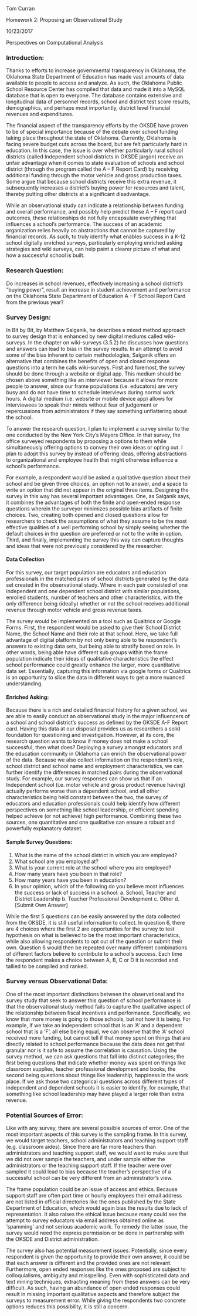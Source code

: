 Tom Curran

Homework 2: Proposing an Observational Study

10/23/2017

Perspectives on Computational Analysis

### Introduction:

Thanks to efforts to increase governmental transparency in Oklahoma, the Oklahoma State Department of Education has made vast amounts of data available to people to access and analyze. As such, the Oklahoma Public School Resource Center has compiled that data and made it into a MySQL database that is open to everyone. The database contains extensive and longitudinal data of personnel records, school and district test score results, demographics, and perhaps most importantly, district level financial revenues and expenditures. 

The financial aspect of the transparency efforts by the OKSDE have proven to be of special importance because of the debate over school funding taking place throughout the state of Oklahoma. Currently, Oklahoma is facing severe budget cuts across the board, but are felt particularly hard in education. In this case, the issue is over whether particularly rural school districts (called Independent school districts in OKSDE jargon) receive an unfair advantage when it comes to state evaluation of schools and school district (through the program called the A – F Report Card) by receiving additional funding through the motor vehicle and gross production taxes. Some argue that because school districts receive this extra revenue, it subsequently increases a district’s buying power for resources and talent, thereby putting other districts at a significant disadvantage. 

While an observational study can indicate a relationship between funding and overall performance, and possibly help predict these A – F report card outcomes, these relationships do not fully encapsulate everything that influences a school’s performance. The success of an academic organization relies heavily on abstractions that cannot be captured by financial records. As such, to truly identify what enables success in a K-12 school digitally enriched surveys, particularly employing enriched asking strategies and wiki surveys, can help paint a clearer picture of what and how a successful school is built. 

### Research Question:

Do increases in school revenues, effectively increasing a school district’s “buying power”, result an increase in student achievement and performance on the Oklahoma State Department of Education A – F School Report Card from the previous year?

### Survey Design:

In Bit by Bit, by Matthew Salganik, he describes a mixed method approach to survey design that is enhanced by new digital mediums called wiki-surveys. In the chapter on wiki-surveys (3.5.2) he discusses how questions and answers can lead to bias in the survey results. In an attempt to avoid some of the bias inherent to certain methodologies, Salganik offers an alternative that combines the benefits of open and closed response questions into a term he calls wiki-surveys. First and foremost, the survey should be done through a website or digital app. This medium should be chosen above something like an interviewer because it allows for more people to answer, since our frame populations (i.e. educators) are very busy and do not have time to schedule interviews during normal work hours. A digital medium (i.e. website or mobile device app) allows for interviewees to speak their minds without fear of judgement or repercussions from administrators if they say something unflattering about the school. 

To answer the research question, I plan to implement a survey similar to the one conducted by the New York City’s Mayors Office. In that survey, the office surveyed respondents by proposing a options to them while simultaneously offering options to convey their own ideas or opting out. I plan to adopt this survey by instead of offering ideas, offering abstractions to organizational and employee health that might otherwise influence a school’s performance. 

For example, a respondent would be asked a qualitative question about their school and be given three choices, an option not to answer, and a space to write an option that did not appear in the original three items. Designing the survey in this way has several important advantages. One, as Salganik says, it combines the advantages of both the finite and open-ended response questions wherein the surveyor minimizes possible bias artifacts of finite choices. Two, creating both opened and closed questions allow for researchers to check the assumptions of what they assume to be the most effective qualities of a well performing school by simply seeing whether the default choices in the question are preferred or not to the write in option. Third, and finally, implementing the survey this way can capture thoughts and ideas that were not previously considered by the researcher.

#### Data Collection

For this survey, our target population are educators and education professionals in the matched pairs of school districts generated by the data set created in the observational study. Where in each pair consisted of one independent and one dependent school district with similar populations, enrolled students, number of teachers and other characteristics, with the only difference being (ideally) whether or not the school receives additional revenue through motor vehicle and gross revenue taxes. 

The survey would be implemented on a tool such as Qualtrics or Google Forms. First, the respondent would be asked to give their School District Name, the School Name and their role at that school. Here, we take full advantage of digital platform by not only being able to tie respondent’s answers to existing data sets, but being able to stratify based on role. In other words, being able have different sub groups within the frame population indicate their ideas of qualitative characteristics the effect school performance could greatly enhance the larger, more quantitative data set. Essentially, capturing this information via google forms or Qualtrics is an opportunity to slice the data in different ways to get a more nuanced understanding.

#### Enriched Asking: 

Because there is a rich and detailed financial history for a given school, we are able to easily conduct an observational study in the major influencers of a school and school district’s success as defined by the OKSDE A-F Report card. Having this data at our disposal provides us as researchers a solid foundation for questioning and investigation. However, at its core, the research question wants to know if money does not make a school successful, then what does? Deploying a survey amongst educators and the education community in Oklahoma can enrich the observational power of the data. Because we also collect information on the respondent’s role, school district and school name and employment characteristics, we can further identify the differences in matched pairs during the observational study. For example, our survey responses can show us that if an Independent school (i.e. motor vehicle and gross product revenue having) actually performs worse than a dependent school, and all other characteristics being held constant between the two, the survey of educators and education professionals could help identify how different perspectives on something like school leadership, or efficient spending helped achieve (or not achieve) high performance. Combining these two sources, one quantitative and one qualitative can ensure a robust and powerfully explanatory dataset.

#### Sample Survey Questions:

1.	What is the name of the school district in which you are employed?
2.	What school are you employed at?
3.	What is your current role at the school where you are employed?
4.	How many years have you been in that role?
5.	How many years have you been in education?
6.	In your opinion, which of the following do you believe most influences the success or lack of success in a school:
a.	School, Teacher and District Leadership 
b.	Teacher Professional Development
c.	Other 
d.	[Submit Own Answer]

While the first 5 questions can be easily answered by the data collected from the OKSDE, it is still useful information to collect. In question 6, there are 4 choices where the first 2 are opportunities for the survey to test hypothesis on what is believed to be the most important characteristics, while also allowing respondents to opt out of the question or submit their own. Question 6 would then be repeated over many different combinations of different factors believe to contribute to a school’s success. Each time the respondent makes a choice between A, B, C or D it is recorded and tallied to be compiled and ranked. 

### Survey versus Observational Data:

One of the most important distinctions between the observational and the survey study that seek to answer this question of school performance is that the observational study method fails to capture the qualitative aspect of the relationship between fiscal incentives and performance. Specifically, we know that more money is going to those schools, but not how it is being. For example, if we take an independent school that is an ‘A’ and a dependent school that is a ‘F’, all else being equal, we can observe that the ‘A’ school received more funding, but cannot tell if that money spent on things that are directly related to school performance because the data does not get that granular nor is it safe to assume the correlation is causation. Using the survey method, we can ask questions that fall into distinct categories; the first being questions that indicate whether money was spent on things like classroom supplies, teacher professional development and books, the second being questions about things like leadership, happiness in the work place. If we ask those two categorical questions across different types of independent and dependent schools it is easier to identify, for example, that something like school leadership may have played a larger role than extra revenue. 

### Potential Sources of Error:

Like with any survey, there are several possible sources of error. One of the most important aspects of this survey is the sampling frame. In this survey, we would target teachers, school administrators and teaching support staff (e.g. classroom aides). Since there are far more teachers than administrators and teaching support staff, we would want to make sure that we did not over sample the teachers, and under sample either the administrators or the teaching support staff. If the teacher were over sampled it could lead to bias because the teacher’s perspective of a successful school can be very different from an administrator’s view.

The frame population could be an issue of access and ethics. Because support staff are often part time or hourly employees their email address are not listed in official directories like the ones published by the State Department of Education, which would again bias the results due to lack of representation. It also raises the ethical issue because many could see the attempt to survey educators via email address obtained online as ‘spamming’ and not serious academic work. To remedy the latter issue, the survey would need the express permission or be done in partnership with the OKSDE and District administration.

The survey also has potential measurement issues. Potentially, since every respondent is given the opportunity to provide their own answer, it could be that each answer is different and the provided ones are not relevant. Furthermore, open ended responses like the ones proposed are subject to colloquialisms, ambiguity and misspelling. Even with sophisticated data and text mining techniques, extracting meaning from these answers can be very difficult. As such, having an abundance of open ended responses could result in missing important qualitative aspects and therefore subject the surveys to measurement error. While giving the respondents two concrete options reduces this possibility, it is still a concern. 